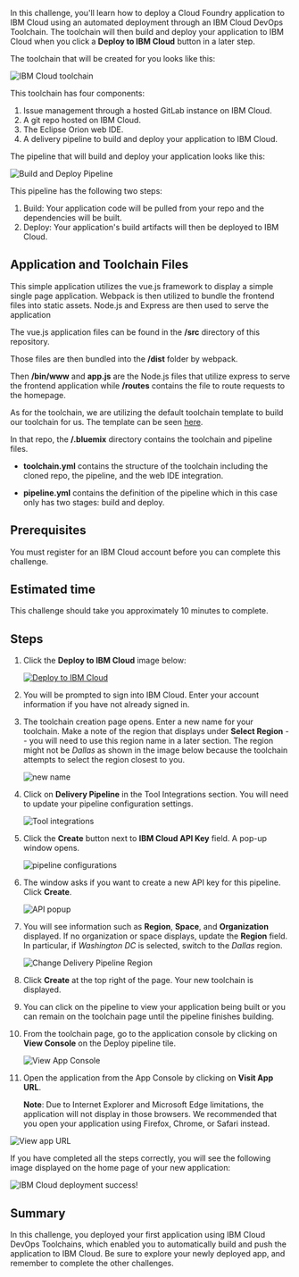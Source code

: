 In this challenge, you'll learn how to deploy a Cloud Foundry application to IBM Cloud using an automated deployment through an IBM Cloud DevOps Toolchain. The toolchain will then build and deploy your application to IBM Cloud when you click a **Deploy to IBM Cloud** button in a later step.

The toolchain that will be created for you looks like this:

![IBM Cloud toolchain](images/toolchain.png)

This toolchain has four components:

1. Issue management through a hosted GitLab instance on IBM Cloud.
2. A git repo hosted on IBM Cloud.
3. The Eclipse Orion web IDE.
4. A delivery pipeline to build and deploy your application to IBM Cloud.

The pipeline that will build and deploy your application looks like this:

![Build and Deploy Pipeline](images/pipeline.png)

This pipeline has the following two steps:

1. Build: Your application code will be pulled from your repo and the dependencies will be built.
2. Deploy: Your application's build artifacts will then be deployed to IBM Cloud.

## Application and Toolchain Files
This simple application utilizes the vue.js framework to display a simple single page application. Webpack is then utilized to bundle the frontend files into static assets. Node.js and Express are then used to serve the application

The vue.js application files can be found in the **/src** directory of this repository. 

Those files are then bundled into the **/dist** folder by webpack.

Then **/bin/www** and **app.js** are the Node.js files that utilize express to serve the frontend application while **/routes** contains the file to route requests to the homepage.

As for the toolchain, we are utilizing the default toolchain template to build our toolchain for us. The template can be seen [here](https://github.com/open-toolchain/default-toolchain).

In that repo, the **/.bluemix** directory contains the toolchain and pipeline files.

- **toolchain.yml** contains the structure of the toolchain including the cloned repo, the pipeline, and the web IDE integration.

- **pipeline.yml** contains the definition of the pipeline which in this case only has two stages: build and deploy.

## Prerequisites

You must register for an IBM Cloud account before you can complete this challenge.

## Estimated time

This challenge should take you approximately 10 minutes to complete.

## Steps

1. Click the **Deploy to IBM Cloud** image below:

   [![Deploy to IBM Cloud](https://cloud.ibm.com/devops/setup/deploy/button.svg)](https://cloud.ibm.com/devops/setup/deploy?repository=https://github.com/omidmeh/ddc-challenge-1.git&branch=master)

2. You will be prompted to sign into IBM Cloud. Enter your account information if you have not already signed in.
3. The toolchain creation page opens. Enter a new name for your toolchain. Make a note of the region that displays under **Select Region** -- you will need to use this region name in a later section. The region might not be *Dallas* as shown in the image below because the toolchain attempts to select the region closest to you.

   ![new name](images/newName.png)

4. Click on **Delivery Pipeline** in the Tool Integrations section. You will need to update your pipeline configuration settings.

   ![Tool integrations](images/toolIntegrations.png)

5. Click the **Create** button next to **IBM Cloud API Key** field. A pop-up window opens.

   ![pipeline configurations](images/pipelineConfigurations.png)

6. The window asks if you want to create a new API key for this pipeline. Click **Create**.

   ![API popup](images/APICreate.png)

7. You will see information such as **Region**, **Space**, and **Organization** displayed. If no organization or space displays, update the **Region** field. In particular, if *Washington DC* is selected, switch to the *Dallas* region.

    ![Change Delivery Pipeline Region](images/setDeliveryPipelineRegion.png)

8. Click **Create** at the top right of the page. Your new toolchain is displayed.
9. You can click on the pipeline to view your application being built or you can remain on the toolchain page until the pipeline finishes building.
10. From the toolchain page, go to the application console by clicking on **View Console** on the Deploy pipeline tile.

    ![View App Console](images/viewAppConsole.png)

11. Open the application from the App Console by clicking on **Visit App URL**.

     **Note**: Due to Internet Explorer and Microsoft Edge limitations, the application will not display in those browsers. We recommended that you open your application using Firefox, Chrome, or Safari instead.

   ![View app URL](images/viewAppURL.png)

If you have completed all the steps correctly, you will see the following image displayed on the home page of your new application:

![IBM Cloud deployment success!](images/thumbsUp.png)

## Summary
In this challenge, you deployed your first application using IBM Cloud DevOps Toolchains, which enabled you to automatically build and push the application to IBM Cloud. Be sure to explore your newly deployed app, and remember to complete the other challenges.
